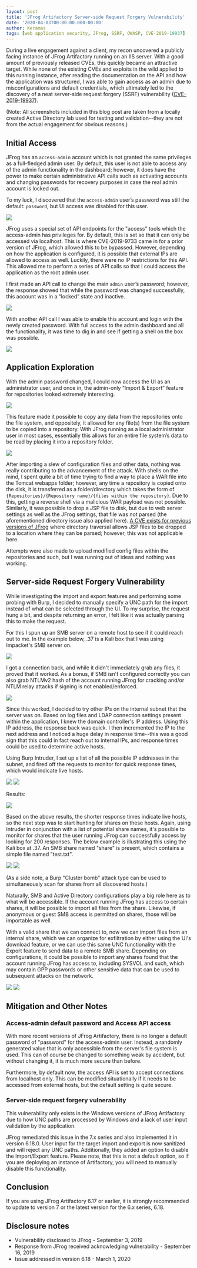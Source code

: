 ```yaml
---
layout: post
title: 'JFrog Artifactory Server-side Request Forgery Vulnerability'
date: '2020-04-03T00:00:00.000-00:00'
author: Keramas
tags: [web application security, JFrog, SSRF, OWASP, CVE-2019-19937]
---
```


During a live engagement against a client, my recon uncovered a publicly facing instance of JFrog Artifactory running on an IIS server. With a good amount of previously released CVEs, this quickly became an attractive target. While none of the existing CVEs and exploits in the wild applied to this running instance, after reading the documentation on the API and how the application was structured, I was able to gain access as an admin due to misconfigurations and default credentials, which ultimately led to the discovery of a neat server-side request forgery (SSRF) vulnerability ([CVE-2019-19937](https://cve.mitre.org/cgi-bin/cvename.cgi?name=CVE-2019-19937)).

(Note: All screenshots included in this blog post are taken from a locally created Active Directory lab used for testing and validation--they are not from the actual engagement for obvious reasons.)

## Initial Access

JFrog has an `access-admin` account which is not granted the same privileges as a full-fledged admin user. By default, this user is not able to access any of the admin functionality in the dashboard; however, it does have the power to make certain administrative API calls such as activating accounts and changing passwords for recovery purposes in case the real admin account is locked out.

To my luck, I discovered that the `access-admin` user’s password was still the default: `password`, but UI access was disabled for this user.

<img src = "/assets/images/jfrog-blog/jfrog_nouiaccess.png">

JFrog uses a special set of API endpoints for the "access" tools which the access-admin has privileges for. By default, this is set so that it can only be accessed via localhost. This is where CVE-2019-9733 came in for a prior version of JFrog, which allowed this to be bypassed. However, depending on how the application is configured, it is possible that external IPs are allowed to access as well. Luckily, there were no IP restrictions for this API. This allowed me to perform a series of API calls so that I could access the application as the root admin user.

I first made an API call to change the main `admin` user’s password; however, the response showed that while the password was changed successfully, this account was in a “locked” state and inactive.

<img src = "/assets/images/jfrog-blog/jfrog_adminpwchange.png">

With another API call I was able to enable this account and login with the newly created password. With full access to the admin dashboard and all the functionality, it was time to dig in and see if getting a shell on the box was possible.

<img src = "/assets/images/jfrog-blog/jfrog_enableadmin.png">

## Application Exploration
With the admin password changed, I could now access the UI as an administrator user, and once in, the admin-only “Import & Export” feature for repositories looked extremely interesting.

<img src = "/assets/images/jfrog-blog/jfrog_adminmenu.png">

This feature made it possible to copy any data from the repositories onto the file system, and oppositely, it allowed for any file(s) from the file system to be copied into a repository. With JFrog running as a local administrator user in most cases, essentially this allows for an entire file system’s data to be read by placing it into a repository folder.

<img src = "/assets/images/jfrog-blog/jfrog_import_menu.png">

After importing a slew of configuration files and other data, nothing was really contributing to the advancement of the attack. With shells on the mind, I spent quite a bit of time trying to find a way to place a WAR file into the Tomcat webapps folder; however, any time a repository is copied onto the disk, it is transferred as a folder/directory which takes the form of `{Repositories}/{Repository name}/{files within the repository}`. Due to this, getting a reverse shell via a malicious WAR payload was not possible. Similarly, it was possible to drop a JSP file to disk, but due to web server settings as well as the JFrog settings, that file was not parsed (the aforementioned directory issue also applied here). [A CVE exists for previous versions of JFrog](https://www.exploit-db.com/exploits/44543) where directory traversal allows JSP files to be dropped to a location where they can be parsed; however, this was not applicable here.

Attempts were also made to upload modified config files within the repositories and such, but I was running out of ideas and nothing was working.

## Server-side Request Forgery Vulnerability
While investigating the import and export features and performing some probing with Burp, I decided to manually specify a UNC path for the import instead of what can be selected through the UI. To my surprise, the request hung a bit, and despite returning an error, I felt like it was actually parsing this to make the request.

For this I spun up an SMB server on a remote host to see if it could reach out to me. In the example below, .37 is a Kali box that I was using Impacket's SMB server on.

<img src = "/assets/images/jfrog-blog/jfrog_remote_import.png">

I got a connection back, and while it didn't immediately grab any files, it proved that it worked. As a bonus, if SMB isn't configured correctly you can also grab NTLMv2 hash of the account running JFrog for cracking and/or NTLM relay attacks if signing is not enabled/enforced.

<img src = "/assets/images/jfrog-blog/jfrog_smb_connection.png">

Since this worked, I decided to try other IPs on the internal subnet that the server was on. Based on log files and LDAP connection settings present within the application, I knew the domain controller's IP address. Using this IP address, the response back was quick. I then incremented the IP to the next address and I noticed a huge delay in response time--this was a good sign that this could in fact reach out to internal IPs, and response times could be used to determine active hosts. 

Using Burp Intruder, I set up a list of all the possible IP addresses in the subnet, and fired off the requests to monitor for quick response times, which would indicate live hosts.

<img src = "/assets/images/jfrog-blog/jfrog_intruder_payload.png">

<img src = "/assets/images/jfrog-blog/jfrog_ip_payloaddefinition.png">

Results:

<img src = "/assets/images/jfrog-blog/jfrog_response_times.png">

Based on the above results, the shorter response times indicate live hosts, so the next step was to start hunting for shares on these hosts. Again, using Intruder in conjunction with a list of potential share names, it's possible to monitor for shares that the user running JFrog can successfully access by looking for 200 responses. The below example is illustrating this using the Kali box at .37. An SMB share named "share" is present, which contains a simple file named "test.txt".

<img src = "/assets/images/jfrog-blog/jfrog_intruder_shareenum.png">

<img src = "/assets/images/jfrog-blog/jfrog_smbsuccess.png">

(As a side note, a Burp "Cluster bomb" attack type can be used to simultaneously scan for shares from all discovered hosts.)

Naturally, SMB and Active Directory configurations play a big role here as to what will be accessible. If the account running JFrog has access to certain shares, it will be possible to import all files from the share. Likewise, if anonymous or guest SMB access is permitted on shares, those will be importable as well.

With a valid share that we can connect to, now we can import files from an internal share, which we can organize for exfiltration by either using the UI's download feature, or we can use this same UNC functionality with the Export feature to send data to a remote SMB share. Depending on configurations, it could be possible to import any shares found that the account running JFrog has access to, including SYSVOL and such, which may contain GPP passwords or other sensitive data that can be used to subsequent attacks on the network.

<img src = "/assets/images/jfrog-blog/jfrog_successfulImport.png">

<img src = "/assets/images/jfrog-blog/jfrog_successfulImport2.png">

## Mitigation and Other Notes
### Access-admin default password and Access API access
With more recent versions of JFrog Artifactory, there is no longer a default password of "password" for the access-admin user. Instead, a randomly generated value that is only accessible from the server's file system is used. This can of course be changed to something weak by accident, but without changing it, it is much more secure than before.   

Furthermore, by default now, the access API is set to accept connections from localhost only. This can be modified situationally if it needs to be accessed from external hosts, but the default setting is quite secure.

### Server-side request forgery vulnerability
This vulnerability only exists in the Windows versions of JFrog Artifactory due to how UNC paths are processed by Windows and a lack of user input validation by the application.

JFrog remediated this issue in the 7.x series and also implemented it in version 6.18.0. User input for the target import and export is now sanitized and will reject any UNC paths. Additionally, they added an option to disable the Import/Export feature. Please note, that this is not a default option, so if you are deploying an instance of Artifactory, you will need to manually disable this functionality.


## Conclusion
If you are using JFrog Artifactory 6.17 or earlier, it is strongly recommended to update to version 7 or the latest version for the 6.x series, 6.18.


## Disclosure notes

- Vulnerability disclosed to JFrog - September 3, 2019
- Response from JFrog received acknowledging vulnerability - September 16, 2019
- Issue addressed in version 6.18 - March 1, 2020

